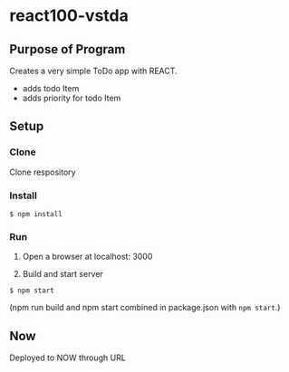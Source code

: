 # react100-vstda

## Purpose of Program
Creates a very simple ToDo app with REACT.

- adds todo Item
- adds priority for todo Item
## Setup

### Clone
Clone respository
### Install
```
$ npm install
```
### Run
1. Open a browser at localhost: 3000

2. Build and start server
```
$ npm start
```
(npm run build and npm start combined in package.json with `npm start`.)

## Now
Deployed to NOW through URL
>